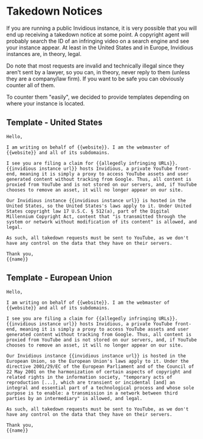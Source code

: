 # Takedown Notices

If you are running a public Invidious instance, it is very possible that you will end up receiving a takedown notice at some point. A copyright agent will probably search the ID of an infringing video on a search engine and see your instance appear. At least in the United States and in Europe, Invidious instances are, in theory, legal.

Do note that most requests are invalid and technically illegal since they aren't sent by a lawyer, so you can, in theory, never reply to them (unless they are a company/law firm). If you want to be safe you can obviously counter all of them.

To counter them "easily", we decided to provide templates depending on where your instance is located.

## Template - United States

```
Hello,

I am writing on behalf of {{website}}. I am the webmaster of {{website}} and all of its subdomains.

I see you are filing a claim for {{allegedly infringing URLs}}. {{invidious instance url}} hosts Invidious, a private YouTube front-end, meaning it is simply a proxy to access YouTube assets and user generated content without tracking from Google. Thus, all content is proxied from YouTube and is not stored on our servers, and, if YouTube chooses to remove an asset, it will no longer appear on our site.

Our Invidious instance {{invidious instance url}} is hosted in the United States, so the United States's laws apply to it. Under United States copyright law 17 U.S.C. § 512(a), part of the Digital Millennium Copyright Act, content that "is transmitted through the system or network without modification of its content" is allowed, and legal.

As such, all takedown requests must be sent to YouTube, as we don't have any control on the data that they have on their servers.

Thank you,
{{name}}
```

## Template - European Union

```
Hello,

I am writing on behalf of {{website}}. I am the webmaster of {{website}} and all of its subdomains.

I see you are filing a claim for {{allegedly infringing URLs}}. {{invidious instance url}} hosts Invidious, a private YouTube front-end, meaning it is simply a proxy to access YouTube assets and user generated content without tracking from Google. Thus, all content is proxied from YouTube and is not stored on our servers, and, if YouTube chooses to remove an asset, it will no longer appear on our site.

Our Invidious instance {{invidious instance url}} is hosted in the European Union, so the European Union's laws apply to it. Under the directive 2001/29/EC of the European Parliament and of the Council of 22 May 2001 on the harmonization of certain aspects of copyright and related rights in the information society, "temporary acts of reproduction [...], which are transient or incidental [and] an integral and essential part of a technological process and whose sole purpose is to enable: a transmission in a network between third parties by an intermediary" is allowed, and legal.

As such, all takedown requests must be sent to YouTube, as we don't have any control on the data that they have on their servers.

Thank you,
{{name}}
```
